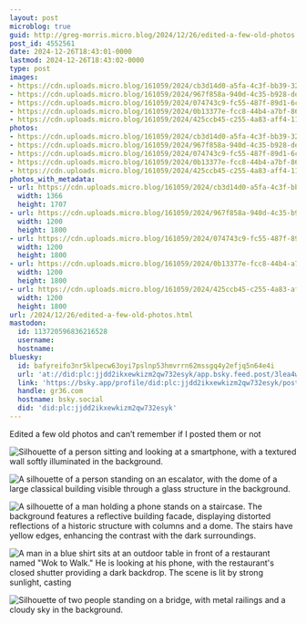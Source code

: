 ```yaml
---
layout: post
microblog: true
guid: http://greg-morris.micro.blog/2024/12/26/edited-a-few-old-photos.html
post_id: 4552561
date: 2024-12-26T18:43:01-0000
lastmod: 2024-12-26T18:43:02-0000
type: post
images:
- https://cdn.uploads.micro.blog/161059/2024/cb3d14d0-a5fa-4c3f-bb39-32e612a7510a.jpg
- https://cdn.uploads.micro.blog/161059/2024/967f858a-940d-4c35-b928-de76ecd98ff3.jpg
- https://cdn.uploads.micro.blog/161059/2024/074743c9-fc55-487f-89d1-6cbdff1cc45c.jpg
- https://cdn.uploads.micro.blog/161059/2024/0b13377e-fcc8-44b4-a7bf-866f489426a7.jpg
- https://cdn.uploads.micro.blog/161059/2024/425ccb45-c255-4a83-aff4-11a15031af14.jpg
photos:
- https://cdn.uploads.micro.blog/161059/2024/cb3d14d0-a5fa-4c3f-bb39-32e612a7510a.jpg
- https://cdn.uploads.micro.blog/161059/2024/967f858a-940d-4c35-b928-de76ecd98ff3.jpg
- https://cdn.uploads.micro.blog/161059/2024/074743c9-fc55-487f-89d1-6cbdff1cc45c.jpg
- https://cdn.uploads.micro.blog/161059/2024/0b13377e-fcc8-44b4-a7bf-866f489426a7.jpg
- https://cdn.uploads.micro.blog/161059/2024/425ccb45-c255-4a83-aff4-11a15031af14.jpg
photos_with_metadata:
- url: https://cdn.uploads.micro.blog/161059/2024/cb3d14d0-a5fa-4c3f-bb39-32e612a7510a.jpg
  width: 1366
  height: 1707
- url: https://cdn.uploads.micro.blog/161059/2024/967f858a-940d-4c35-b928-de76ecd98ff3.jpg
  width: 1200
  height: 1800
- url: https://cdn.uploads.micro.blog/161059/2024/074743c9-fc55-487f-89d1-6cbdff1cc45c.jpg
  width: 1200
  height: 1800
- url: https://cdn.uploads.micro.blog/161059/2024/0b13377e-fcc8-44b4-a7bf-866f489426a7.jpg
  width: 1200
  height: 1800
- url: https://cdn.uploads.micro.blog/161059/2024/425ccb45-c255-4a83-aff4-11a15031af14.jpg
  width: 1200
  height: 1800
url: /2024/12/26/edited-a-few-old-photos.html
mastodon:
  id: 113720596836216528
  username: 
  hostname: 
bluesky:
  id: bafyreifo3nr5klpecw63oyi7pslnp53hmvrrn62mssgq4y2efjq5n64e4i
  url: 'at://did:plc:jjdd2ikxewkizm2qw732esyk/app.bsky.feed.post/3lea4wujhkz27'
  link: 'https://bsky.app/profile/did:plc:jjdd2ikxewkizm2qw732esyk/post/3lea4wujhkz27'
  handle: gr36.com
  hostname: bsky.social
  did: 'did:plc:jjdd2ikxewkizm2qw732esyk'
---
```

Edited a few old photos and can’t remember if I posted them or not 

![Silhouette of a person sitting and looking at a smartphone, with a textured wall softly illuminated in the background.](https://gregmorris.co.uk/uploads/2024/cb3d14d0-a5fa-4c3f-bb39-32e612a7510a.jpg)

![A silhouette of a person standing on an escalator, with the dome of a large classical building visible through a glass structure in the background.](https://gregmorris.co.uk/uploads/2024/967f858a-940d-4c35-b928-de76ecd98ff3.jpg)

![A silhouette of a man holding a phone stands on a staircase. The background features a reflective building facade, displaying distorted reflections of a historic structure with columns and a dome. The stairs have yellow edges, enhancing the contrast with the dark surroundings.](https://gregmorris.co.uk/uploads/2024/074743c9-fc55-487f-89d1-6cbdff1cc45c.jpg)

![A man in a blue shirt sits at an outdoor table in front of a restaurant named "Wok to Walk." He is looking at his phone, with the restaurant's closed shutter providing a dark backdrop. The scene is lit by strong sunlight, casting](https://gregmorris.co.uk/uploads/2024/0b13377e-fcc8-44b4-a7bf-866f489426a7.jpg)

![Silhouette of two people standing on a bridge, with metal railings and a cloudy sky in the background.](https://gregmorris.co.uk/uploads/2024/425ccb45-c255-4a83-aff4-11a15031af14.jpg)

